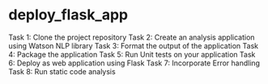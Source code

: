 # deploy_flask_app
Task 1: Clone the project repository
Task 2: Create an analysis application using Watson NLP library
Task 3: Format the output of the application
Task 4: Package the application
Task 5: Run Unit tests on your application
Task 6: Deploy as web application using Flask
Task 7: Incorporate Error handling
Task 8: Run static code analysis
